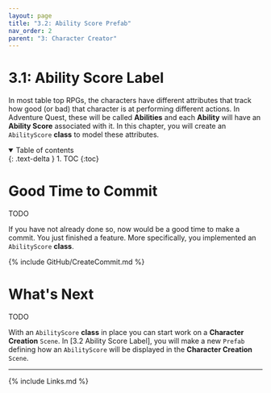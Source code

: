 ```yaml
---
layout: page
title: "3.2: Ability Score Prefab"
nav_order: 2
parent: "3: Character Creator"
---
```


# 3.1: Ability Score Label

In most table top RPGs, the characters have different attributes that track how
good (or bad) that character is at performing different actions. In Adventure
Quest, these will be called **Abilities** and each **Ability** will have an
**Ability Score** associated with it. In this chapter, you will create an
`AbilityScore` **class** to model these attributes.

<details open markdown="block">
  <summary>
    Table of contents
  </summary>
  {: .text-delta }
1. TOC
{:toc}
</details>


# Good Time to Commit

TODO

If you have not already done so, now would be a good time to make a commit. You just
finished a feature. More specifically, you implemented an `AbilityScore` **class**.

{% include GitHub/CreateCommit.md %}

# What's Next

TODO

With an `AbilityScore` **class** in place you can start work on a **Character Creation** `Scene`. 
In [3.2 Ability Score Label], you will make a new `Prefab` defining how an `AbilityScore` will
be displayed in the **Character Creation** `Scene`.

---
{% include Links.md %}